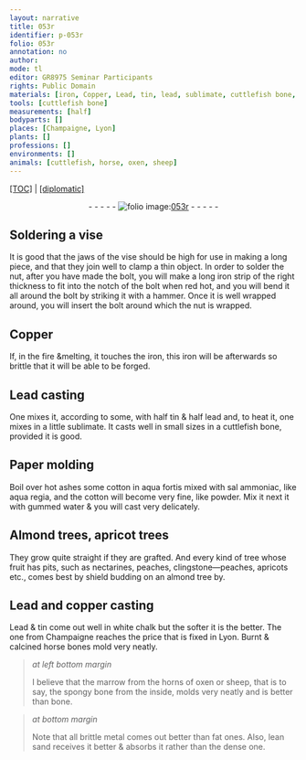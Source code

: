 ```yaml
---
layout: narrative
title: 053r
identifier: p-053r
folio: 053r
annotation: no
author:
mode: tl
editor: GR8975 Seminar Participants
rights: Public Domain
materials: [iron, Copper, Lead, tin, lead, sublimate, cuttlefish bone, Paper, ashes, cotton, aqua fortis, sal ammoniac, aqua regia, gummed water, copper, white chalk, Burnt & calcined horse bones, marrow from the horns of oxen, sheep, spongy bone, bone, brittle metal comes out better than fat, lean sand, dense one]
tools: [cuttlefish bone]
measurements: [half]
bodyparts: []
places: [Champaigne, Lyon]
plants: []
professions: []
environments: []
animals: [cuttlefish, horse, oxen, sheep]
---
```


 <p><a href="{{ site.baseurl }}/translation/">[TOC]</a> | <a href="{{ site.baseurl }}/texts/p-053r_tc/" target="_blank">[diplomatic]</a></p><div class="folio" align="center">- - - - - <a href="http://gallica.bnf.fr/ark:/12148/btv1b10500001g/f111.image" target="_blank"><img src="https://cu-mkp.github.io/2017-workshop-edition/assets/photo-icon.png" alt="folio image: " style="display:inline-block; margin-bottom:-3px;"/>053r</a> - - - - - </div>  
  

## Soldering a vise

 
It is good that the jaws of the vise should be high for use in making a long piece, and that they join well to clamp a thin object. In order to solder the nut, after you have made the bolt, you will make a long <span class="m">iron</span> strip of the right thickness to fit into the notch of the bolt when red hot, and you will bend it all around <span class="x">the bolt</span> by striking it with a hammer. Once it is well wrapped around, you will insert the bolt around which the nut is wrapped.
 
 
  

## <span class="m">Copper</span>

 
If, in the fire &melting, it touches the <span class="m">iron</span>, this <span class="m">iron</span> will be afterwards so brittle that it will be able to be forged.
 
 
  

## <span class="m">Lead</span> casting

 
One mixes it, according to some, with <span class="ms">half</span> <span class="m">tin</span> & <span class="ms">half</span> <span class="m">lead</span> and, to <span class="add">heat</span> <span class="del"><span class="ill"></span></span> it, one mixes in a little <span class="m">sublimate</span>. It casts well in small sizes in a <span class="tl"><span class="m"><span class="al">cuttlefish</span> bone</span></span>, provided it is good.
 
 
  

## <span class="m">Paper</span> molding

 
Boil <span class="add">over hot <span class="m">ashes</span></span> some <span class="m">cotton</span> in <span class="m">aqua fortis</span> mixed with <span class="m">sal ammoniac</span>, like <span class="m">aqua regia</span>, and the <span class="m">cotton</span> will become very fine, like powder. Mix it next it with <span class="m">gummed water</span> & you will cast very delicately.
 
 
  

## Almond trees, apricot trees

 
They grow quite straight if they are grafted. And every kind of tree <span class="x">whose fruit has</span> pits, such as nectarines, peaches, clingstone—peaches, apricots etc., comes best by shield budding on an almond tree by.
 
 
  

## <span class="m">Lead</span> and <span class="m">copper</span> casting

 
<span class="m">Lead</span> & <span class="m">tin</span> come out well in <span class="m">white chalk</span> but the softer it is the better. The one from <span class="pl">Champaigne</span> reaches the price that is fixed in <span class="pl">Lyon</span>. <span class="m">Burnt & calcined <span class="al">horse</span> bones</span> mold very neatly.
 
> *at left bottom margin*
> 
> 
>   I believe that the <span class="m">marrow from the horns of <span class="al">oxen</span></span> or <span class="m"><span class="al">sheep</span></span>, that is to say, the <span class="m">spongy bone</span> from the inside, molds very neatly and is better than <span class="m">bone</span>.
 
> *at bottom margin*
> 
> 
>   Note that all <span class="m">brittle metal comes out better than fat</span> ones. Also, <span class="m">lean sand</span> receives it better & absorbs it rather than the <span class="m">dense one</span>.
 
 